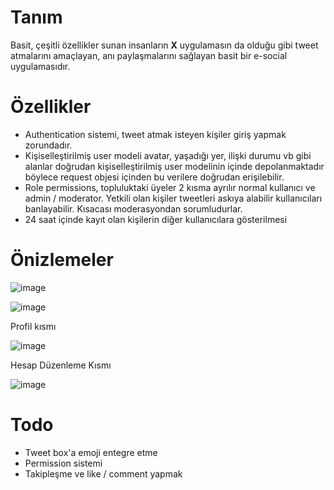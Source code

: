 # Tanım
Basit, çeşitli özellikler sunan insanların **X** uygulamasın da olduğu gibi tweet atmalarını amaçlayan, anı paylaşmalarını sağlayan basit bir e-social uygulamasıdır. 

# Özellikler
+ Authentication sistemi, tweet atmak isteyen kişiler giriş yapmak zorundadır.
+ Kişiselleştirilmiş user modeli avatar, yaşadığı yer, ilişki durumu vb gibi alanlar doğrudan kişiselleştirilmiş user modelinin içinde depolanmaktadır böylece request objesi içinden bu verilere doğrudan erişilebilir.
+ Role permissions, topluluktaki üyeler 2 kısma ayrılır normal kullanıcı ve admin / moderator. Yetkili olan kişiler tweetleri askıya alabilir kullanıcıları banlayabilir. Kısacası moderasyondan sorumludurlar.
+ 24 saat içinde kayıt olan kişilerin diğer kullanıcılara gösterilmesi

# Önizlemeler
![image](https://github.com/AysKrimn/django-tweet-application/assets/83617943/6fd083c1-f74d-44b2-917e-38314be3a7c8)

![image](https://github.com/AysKrimn/django-tweet-application/assets/83617943/0d0492cb-46e6-4264-8bb6-c6c11c443f12)

Profil kısmı

![image](https://github.com/AysKrimn/django-tweet-application/assets/83617943/dbfe2a16-e434-420f-8995-9702d5d79856)

Hesap Düzenleme Kısmı

![image](https://github.com/AysKrimn/django-tweet-application/assets/83617943/0e616c7a-7f3e-446f-b7e7-b792858f8411)



# Todo
+ Tweet box'a emoji entegre etme
+ Permission sistemi
+ Takipleşme ve like / comment yapmak

